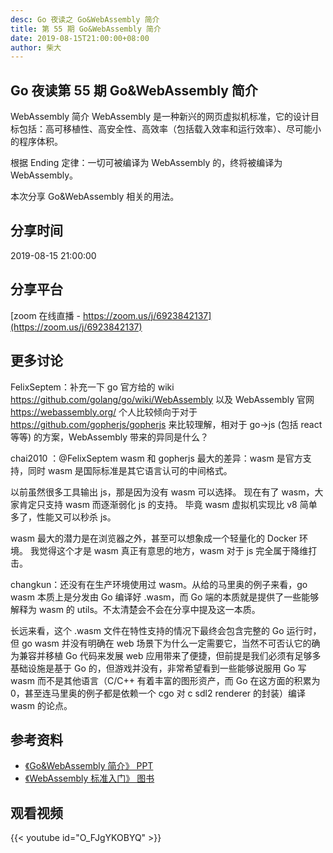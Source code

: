 ```yaml
---
desc: Go 夜读之 Go&WebAssembly 简介
title: 第 55 期 Go&WebAssembly 简介
date: 2019-08-15T21:00:00+08:00
author: 柴大
---
```


## Go 夜读第 55 期 Go&WebAssembly 简介

WebAssembly 简介
WebAssembly 是一种新兴的网页虚拟机标准，它的设计目标包括：高可移植性、高安全性、高效率（包括载入效率和运行效率）、尽可能小的程序体积。

根据 Ending 定律：⼀切可被编译为 WebAssembly 的，终将被编译为 WebAssembly。

本次分享 Go&WebAssembly 相关的用法。

## 分享时间

2019-08-15 21:00:00

## 分享平台

[zoom 在线直播 - https://zoom.us/j/6923842137](https://zoom.us/j/6923842137)

## 更多讨论

FelixSeptem：补充一下 go 官方给的 wiki https://github.com/golang/go/wiki/WebAssembly 以及
WebAssembly 官网 https://webassembly.org/
个人比较倾向于对于 https://github.com/gopherjs/gopherjs 来比较理解，相对于 go->js (包括 react 等等) 的方案，WebAssembly 带来的异同是什么？

chai2010 ：@FelixSeptem wasm 和 gopherjs 最大的差异：wasm 是官方支持，同时 wasm 是国际标准是其它语言认可的中间格式。

以前虽然很多工具输出 js，那是因为没有 wasm 可以选择。
现在有了 wasm，大家肯定只支持 wasm 而逐渐弱化 js 的支持。
毕竟 wasm 虚拟机实现比 v8 简单多了，性能又可以秒杀 js。

wasm 最大的潜力是在浏览器之外，甚至可以想象成一个轻量化的 Docker 环境。
我觉得这个才是 wasm 真正有意思的地方，wasm 对于 js 完全属于降维打击。

changkun：还没有在生产环境使用过 wasm。从给的马里奥的例子来看，go wasm 本质上是分发由 Go 编译好 .wasm，而 Go 端的本质就是提供了一些能够解释为 wasm 的 utils。不太清楚会不会在分享中提及这一本质。

长远来看，这个 .wasm 文件在特性支持的情况下最终会包含完整的 Go 运行时，
但 go wasm 并没有明确在 web 场景下为什么一定需要它，当然不可否认它的确为兼容并移植 Go 代码来发展 web 应用带来了便捷，但前提是我们必须有足够多基础设施是基于 Go 的，但游戏并没有，非常希望看到一些能够说服用 Go 写 wasm 而不是其他语言（C/C++ 有着丰富的图形资产，而 Go 在这方面的积累为 0，甚至连马里奥的例子都是依赖一个 cgo 对 c sdl2 renderer 的封装）编译 wasm 的论点。

## 参考资料

- [《Go&WebAssembly 简介》 PPT ](https://talks.godoc.org/github.com/chai2010/awesome-go-zh/chai2010/chai2010-golang-wasm.slide)
- [《WebAssembly 标准入门》 图书](https://github.com/chai2010/awesome-wasm-zh/blob/master/webassembly-primer.md)

## 观看视频

{{< youtube id="O_FJgYKOBYQ" >}}
